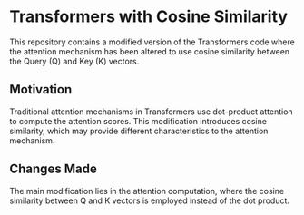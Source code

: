 # Transformers with Cosine Similarity

This repository contains a modified version of the Transformers code where the attention mechanism has been altered to use cosine similarity between the Query (Q) and Key (K) vectors.

## Motivation

Traditional attention mechanisms in Transformers use dot-product attention to compute the attention scores. This modification introduces cosine similarity, which may provide different characteristics to the attention mechanism.

## Changes Made

The main modification lies in the attention computation, where the cosine similarity between Q and K vectors is employed instead of the dot product.


